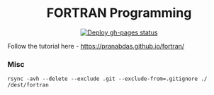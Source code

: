 <h1 align="center">FORTRAN Programming</h1>

<p align="center">
  <a href="https://github.com/pranabdas/fortran/actions/workflows/deploy-gh-pages.yml"><img src="https://github.com/pranabdas/fortran/actions/workflows/deploy-gh-pages.yml/badge.svg" alt="Deploy gh-pages status"></a>
</p>

Follow the tutorial here - <https://pranabdas.github.io/fortran/>

### Misc
```console
rsync -avh --delete --exclude .git --exclude-from=.gitignore ./ /dest/fortran
```
